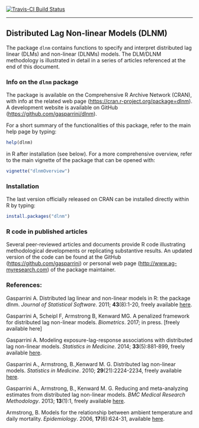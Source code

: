 [![Travis-CI Build Status](https://travis-ci.org/fabian-s/dlnm.svg?branch=cran-ready)](https://travis-ci.org/fabian-s/dlnm)

-----------------------------------

## Distributed Lag Non-linear Models (DLNM)

The package `dlnm` contains functions to specify and interpret distributed lag linear (DLMs) and non-linear (DLNMs) models. The DLM/DLNM methodology is illustrated in detail in a series of articles referenced at the end of this document.

### Info on the `dlnm` package

The package is available on the Comprehensive R Archive Network (CRAN), with info at the related web page (https://cran.r-project.org/package=dlnm). A development website is available on GitHub (https://github.com/gasparrini/dlnm).

For a short summary of the functionalities of this package, refer to the main help page by typing:

```r
help(dlnm)
```

in R after installation (see below). For a more comprehensive overview, refer to the main vignette of the package that can be opened with:

```r
vignette("dlnmOverview")
```

### Installation

The last version officially released on CRAN can be installed directly within R by typing:

```r
install.packages("dlnm")
```

### R code in published articles

Several peer-reviewed articles and documents provide R code illustrating methodological developments or replicating substantive results. An updated version of the code can be found at the GitHub (https://github.com/gasparrini) or personal web page (http://www.ag-myresearch.com) of the package maintainer.

### References:

Gasparrini A. Distributed lag linear and non-linear models in R:
the package dlnm. *Journal of Statistical Software*. 2011;
**43**(8):1-20, freely available [here](http://www.ag-myresearch.com/jss2011).

Gasparrini A, Scheipl F, Armstrong B, Kenward MG. A penalized framework for distributed lag non-linear models. *Biometrics*. 2017; in press. [freely available here]

Gasparrini A. Modeling exposure-lag-response associations with distributed
lag non-linear models. *Statistics in Medicine*. 2014;
**33**(5):881-899, freely available [here](http://www.ag-myresearch.com/statmed2014).

Gasparrini A., Armstrong, B.,Kenward M. G. Distributed lag non-linear
models. *Statistics in Medicine*. 2010; **29**(21):2224-2234,
freely available [here](http://www.ag-myresearch.com/statmed2010).

Gasparrini A., Armstrong, B., Kenward M. G. Reducing and meta-analyzing
estimates from distributed lag non-linear models. *BMC Medical Research
Methodology*. 2013; **13**(1):1, freely available [here](http://www.ag-myresearch.com/bmcmrm2013).

Armstrong, B. Models for the relationship between ambient temperature and
daily mortality. *Epidemiology*. 2006, **17**(6):624-31, available
[here](http://www.ncbi.nlm.nih.gov/pubmed/17028505).